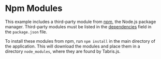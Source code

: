 # Npm Modules

This example includes a third-party module from [npm](https://www.npmjs.com/), the Node.js package manager. Third-party modules must be listed in the [dependencies](https://www.npmjs.com/doc/files/package.json.html#dependencies) field in the `package.json` file.

To install these modules from npm, run `npm install` in the main directory of the application. This will download the modules and place them in a directory `node_modules`, where they are found by Tabris.js.
